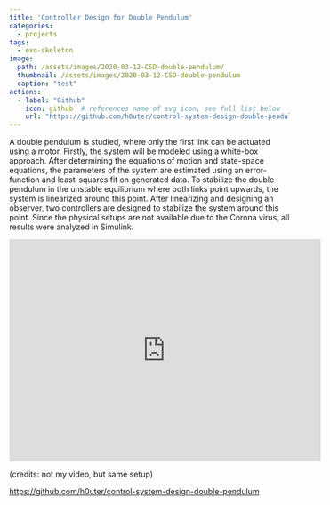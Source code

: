 ```yaml
---
title: 'Controller Design for Double Pendulum'
categories:
  - projects
tags:
  - exo-skeleton
image: 
  path: /assets/images/2020-03-12-CSD-double-pendulum/
  thumbnail: /assets/images/2020-03-12-CSD-double-pendulum
  caption: "test"
actions:
  - label: "Github"
    icon: github  # references name of svg icon, see full list below
    url: "https://github.com/h0uter/control-system-design-double-pendulum"
---
```


A double pendulum is studied, where only the first link can be actuated using a motor. Firstly, the system will be modeled using a white-box approach. After determining the equations of motion and state-space equations, the parameters of the system are estimated using an error-function and least-squares fit on generated data. To stabilize the double pendulum in the unstable equilibrium where both links point upwards, the system is linearized around this point. After linearizing and designing an observer, two controllers are designed to stabilize the system around this point. Since the physical setups are not available due to the Corona virus, all results were analyzed in Simulink.

<iframe width="560" height="400" src="https://www.youtube.com/embed/qcokfeDFilA" frameborder="0" allow="accelerometer; autoplay; clipboard-write; encrypted-media; gyroscope; picture-in-picture" allowfullscreen></iframe>

(credits: not my video, but same setup)

https://github.com/h0uter/control-system-design-double-pendulum
